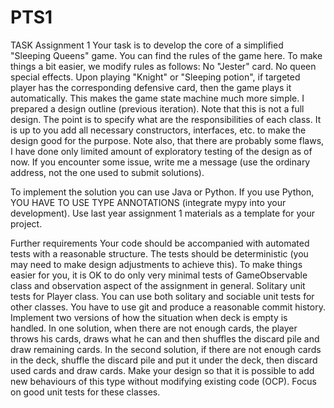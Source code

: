 # PTS1
TASK 
Assignment 1
Your task is to develop the core of a simplified "Sleeping Queens" game. You can find the rules of the game here. To make things a bit easier, we modify rules as follows:
No "Jester" card.
No queen special effects.
Upon playing "Knight" or "Sleeping potion", if targeted player has the corresponding defensive card, then the game plays it automatically. This makes the game state machine much more simple.
I prepared a design outline (previous iteration). Note that this is not a full design. The point is to specify what are the responsibilities of each class. It is up to you add all necessary constructors, interfaces, etc. to make the design good for the purpose. Note also, that there are probably some flaws, I have done only limited amount of exploratory testing of the design as of now. If you encounter some issue, write me a message (use the ordinary address, not the one used to submit solutions).

To implement the solution you can use Java or Python. If you use Python, YOU HAVE TO USE TYPE ANNOTATIONS (integrate mypy into your development). Use last year assignment 1 materials as a template for your project.


Further requirements
Your code should be accompanied with automated tests with a reasonable structure. The tests should be deterministic (you may need to make design adjustments to achieve this). To make things easier for you, it is OK to do only very minimal tests of GameObservable class and observation aspect of the assignment in general.
Solitary unit tests for Player class. You can use both solitary and sociable unit tests for other classes.
You have to use git and produce a reasonable commit history.
Implement two versions of how the situation when deck is empty is handled. In one solution, when there are not enough cards, the player throws his cards, draws what he can and then shuffles the discard pile and draw remaining cards. In the second solution, if there are not enough cards in the deck, shuffle the discard pile and put it under the deck, then discard used cards and draw cards. Make your design so that it is possible to add new behaviours of this type without modifying existing code (OCP). Focus on good unit tests for these classes.
